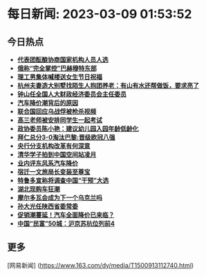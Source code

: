 
# 每日新闻: 2023-03-09 01:53:52
## 今日热点

- **[代表团酝酿协商国家机构人员人选](https://www.163.com/search?keyword=%E4%BB%A3%E8%A1%A8%E5%9B%A2%E9%85%9D%E9%85%BF%E5%8D%8F%E5%95%86%E5%9B%BD%E5%AE%B6%E6%9C%BA%E6%9E%84%E4%BA%BA%E5%91%98%E4%BA%BA%E9%80%89)**
- **[俄称“完全掌控”巴赫穆特东部](https://www.163.com/search?keyword=%E4%BF%84%E7%A7%B0%E2%80%9C%E5%AE%8C%E5%85%A8%E6%8E%8C%E6%8E%A7%E2%80%9D%E5%B7%B4%E8%B5%AB%E7%A9%86%E7%89%B9%E4%B8%9C%E9%83%A8)**
- **[理工男集体喊楼送女生节日祝福](https://www.163.com/search?keyword=%E7%90%86%E5%B7%A5%E7%94%B7%E9%9B%86%E4%BD%93%E5%96%8A%E6%A5%BC%E9%80%81%E5%A5%B3%E7%94%9F%E8%8A%82%E6%97%A5%E7%A5%9D%E7%A6%8F)**
- **[杭州夫妻造大别墅找陌生人抱团养老：有山有水还帮做饭，要求亮了](https://www.163.com/search?keyword=%E6%9D%AD%E5%B7%9E%E5%A4%AB%E5%A6%BB%E9%80%A0%E5%A4%A7%E5%88%AB%E5%A2%85%E6%89%BE%E9%99%8C%E7%94%9F%E4%BA%BA%E6%8A%B1%E5%9B%A2%E5%85%BB%E8%80%81%EF%BC%9A%E6%9C%89%E5%B1%B1%E6%9C%89%E6%B0%B4%E8%BF%98%E5%B8%AE%E5%81%9A%E9%A5%AD%EF%BC%8C%E8%A6%81%E6%B1%82%E4%BA%AE%E4%BA%86)**
- **[钟山任全国人大财政经济委员会主任委员](https://www.163.com/search?keyword=%E9%92%9F%E5%B1%B1%E4%BB%BB%E5%85%A8%E5%9B%BD%E4%BA%BA%E5%A4%A7%E8%B4%A2%E6%94%BF%E7%BB%8F%E6%B5%8E%E5%A7%94%E5%91%98%E4%BC%9A%E4%B8%BB%E4%BB%BB%E5%A7%94%E5%91%98)**
- **[汽车降价潮背后的原因](https://www.163.com/search?keyword=%E6%B1%BD%E8%BD%A6%E9%99%8D%E4%BB%B7%E6%BD%AE%E8%83%8C%E5%90%8E%E7%9A%84%E5%8E%9F%E5%9B%A0)**
- **[联合国回应乌战俘被枪杀视频](https://www.163.com/search?keyword=%E8%81%94%E5%90%88%E5%9B%BD%E5%9B%9E%E5%BA%94%E4%B9%8C%E6%88%98%E4%BF%98%E8%A2%AB%E6%9E%AA%E6%9D%80%E8%A7%86%E9%A2%91)**
- **[高三老师被安排同学生一起考试](https://www.163.com/search?keyword=%E9%AB%98%E4%B8%89%E8%80%81%E5%B8%88%E8%A2%AB%E5%AE%89%E6%8E%92%E5%90%8C%E5%AD%A6%E7%94%9F%E4%B8%80%E8%B5%B7%E8%80%83%E8%AF%95)**
- **[政协委员陈小艳：建议幼儿园入园年龄低龄化](https://www.163.com/search?keyword=%E6%94%BF%E5%8D%8F%E5%A7%94%E5%91%98%E9%99%88%E5%B0%8F%E8%89%B3%EF%BC%9A%E5%BB%BA%E8%AE%AE%E5%B9%BC%E5%84%BF%E5%9B%AD%E5%85%A5%E5%9B%AD%E5%B9%B4%E9%BE%84%E4%BD%8E%E9%BE%84%E5%8C%96)**
- **[拜仁总分3-0淘汰巴黎:晋级欧冠八强](https://www.163.com/search?keyword=%E6%8B%9C%E4%BB%81%E6%80%BB%E5%88%863-0%E6%B7%98%E6%B1%B0%E5%B7%B4%E9%BB%8E+%E6%99%8B%E7%BA%A7%E6%AC%A7%E5%86%A0%E5%85%AB%E5%BC%BA)**
- **[央行分支机构改革有何深意](https://www.163.com/search?keyword=%E5%A4%AE%E8%A1%8C%E5%88%86%E6%94%AF%E6%9C%BA%E6%9E%84%E6%94%B9%E9%9D%A9%E6%9C%89%E4%BD%95%E6%B7%B1%E6%84%8F)**
- **[清华学子拍到中国空间站凌月](https://www.163.com/search?keyword=%E6%B8%85%E5%8D%8E%E5%AD%A6%E5%AD%90%E6%8B%8D%E5%88%B0%E4%B8%AD%E5%9B%BD%E7%A9%BA%E9%97%B4%E7%AB%99%E5%87%8C%E6%9C%88)**
- **[业内评东风系汽车降价](https://www.163.com/search?keyword=%E4%B8%9A%E5%86%85%E8%AF%84%E4%B8%9C%E9%A3%8E%E7%B3%BB%E6%B1%BD%E8%BD%A6%E9%99%8D%E4%BB%B7)**
- **[宿迁一文旅局长变装至尊宝](https://www.163.com/search?keyword=%E5%AE%BF%E8%BF%81%E4%B8%80%E6%96%87%E6%97%85%E5%B1%80%E9%95%BF%E5%8F%98%E8%A3%85%E8%87%B3%E5%B0%8A%E5%AE%9D)**
- **[特鲁多宣称将调查中国“干预”大选](https://www.163.com/search?keyword=%E7%89%B9%E9%B2%81%E5%A4%9A%E5%AE%A3%E7%A7%B0%E5%B0%86%E8%B0%83%E6%9F%A5%E4%B8%AD%E5%9B%BD%E2%80%9C%E5%B9%B2%E9%A2%84%E2%80%9D%E5%A4%A7%E9%80%89)**
- **[湖北现购车狂潮](https://www.163.com/search?keyword=%E6%B9%96%E5%8C%97%E7%8E%B0%E8%B4%AD%E8%BD%A6%E7%8B%82%E6%BD%AE)**
- **[摩尔多瓦会成为下一个乌克兰吗](https://www.163.com/search?keyword=%E6%91%A9%E5%B0%94%E5%A4%9A%E7%93%A6%E4%BC%9A%E6%88%90%E4%B8%BA%E4%B8%8B%E4%B8%80%E4%B8%AA%E4%B9%8C%E5%85%8B%E5%85%B0%E5%90%97)**
- **[孙大光任陕西省委常委](https://www.163.com/search?keyword=%E5%AD%99%E5%A4%A7%E5%85%89%E4%BB%BB%E9%99%95%E8%A5%BF%E7%9C%81%E5%A7%94%E5%B8%B8%E5%A7%94)**
- **[促销潮蔓延！汽车全面降价已来临？](https://www.163.com/search?keyword=%E4%BF%83%E9%94%80%E6%BD%AE%E8%94%93%E5%BB%B6%EF%BC%81%E6%B1%BD%E8%BD%A6%E5%85%A8%E9%9D%A2%E9%99%8D%E4%BB%B7%E5%B7%B2%E6%9D%A5%E4%B8%B4%EF%BC%9F)**
- **[中国“民富”50城：沪京苏杭位列前4](https://www.163.com/search?keyword=%E4%B8%AD%E5%9B%BD%E2%80%9C%E6%B0%91%E5%AF%8C%E2%80%9D50%E5%9F%8E%EF%BC%9A%E6%B2%AA%E4%BA%AC%E8%8B%8F%E6%9D%AD%E4%BD%8D%E5%88%97%E5%89%8D4)**

## 更多
[网易新闻] (https://www.163.com/dy/media/T1500913112740.html)
